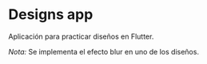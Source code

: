# Designs app

Aplicación para practicar diseños en Flutter.

*Nota:* Se implementa el efecto blur en uno de los diseños.
